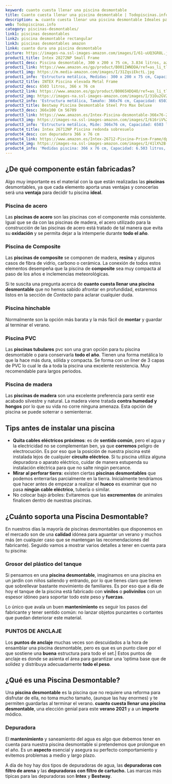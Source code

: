 ```yaml
---
keyword: cuanto cuesta llenar una piscina desmontable
title: Cuanto cuesta llenar una piscina desmontable | Todopiscinas.info
description: 🏊 cuanto cuesta llenar una piscina desmontable Ideales para este verano 2021. Aquí puedes comprar cuanto cuesta llenar una piscina desmontable y comparar con otras similares. No dejes escapar cuanto cuesta llenar una piscina desmontable a un precio realmente tentador.
web: Todopiscinas.info
category: piscinas-desmontables/
link1: piscinas desmontables
link2: piscina desmontable rectangular
link3: piscinas desmontables amazon
link4: cuanto dura una piscina desmontable
picture: https://images-na.ssl-images-amazon.com/images/I/61-uUQ3GR8L.jpg
product1_title: Intex 28272NP Small Frame
product1_desc: Piscina desmontable, 300 x 200 x 75 cm, 3.834 litros, azul
product1_link: https://www.amazon.es/gp/product/B001IWNDDA/ref=as_li_tl?ie=UTF8&camp=3638&creative=24630&creativeASIN=B001IWNDDA&linkCode=as2&tag=todopiscinas0e-21&linkId=25b9d647487c889cb6ef56ed63f50ca1
product1_img: https://m.media-amazon.com/images/I/31ZqsiEkctL.jpg
product1_info: 'Estructura metálica, Medidas: 300 x 200 x 75 cm, Capacidad: 3.834 litros, Para 6 personas (+ 6 años), Fácil montaje, Forma rectangular'
product2_title: INTEX Piscina elevada Metal Frame
product2_desc: 6503 litros, 366 x 76 cm
product2_link: https://www.amazon.es/gp/product/B0065HDQ4O/ref=as_li_tl?ie=UTF8&camp=3638&creative=24630&creativeASIN=B0065HDQ4O&linkCode=as2&tag=todopiscinas0e-21&linkId=ed2430e3ba564d3527ee103df33ed7b3
product2_img: https://images-na.ssl-images-amazon.com/images/I/31Ou2GV2SAL.jpg
product2_info: 'Estructura metálica, Tamaño: 366x76 cm, Capacidad: 6503 litros, Forma circular, De 4 a 7 personas (+6 años)'
product3_title: Bestway Piscina Desmontable Steel Pro Max Deluxe
product3_desc: 366x100 Cm 56709
product3_link: https://www.amazon.es/Intex-Piscina-desmontable-366x76-28210NP/dp/B0065HDQ4O?__mk_es_ES=%C3%85M%C3%85%C5%BD%C3%95%C3%91&crid=25UQGV9HG2INI&dchild=1&keywords=piscinas+desmontables&qid=1615854176&sprefix=piscinas+dem%2Caps%2C201&sr=8-5&linkCode=ll1&tag=todopiscinas0e-21&linkId=34f200977c6cbaab1f3f4d9ac0e64755&language=es_ES&ref_=as_li_ss_tl
product3_img: https://images-na.ssl-images-amazon.com/images/I/616riV%2BiY3L.jpg
product3_info: 'Estructura metálica, Mide: 366x76 cm, Capacidad: 6503 litros, De 4 a 7 personas mayores de 6 años, Forma circular, Tecnología Super-Tough'
product4_title: Intex 26712NP Piscina redonda sobresuelo
product4_desc: con depuradora 366 x 76 cm
product4_link: https://www.amazon.es/Intex-26712-Piscina-Prism-Frame/dp/B07FB823GL?__mk_es_ES=%C3%85M%C3%85%C5%BD%C3%95%C3%91&dchild=1&keywords=piscinas+desmontables+con+depuradora&qid=1615936418&sr=8-5&linkCode=ll1&tag=todopiscinas0e-21&linkId=d98699de7830cd471766fa1daa36de34&language=es_ES&ref_=as_li_ss_tl
product4_img: https://images-na.ssl-images-amazon.com/images/I/41lX%2B-YpibL.jpg
product4_info: 'Medidas piscina: 366 x 76 cm, Capacidad: 6.503 litros, Incluye depuradora de cartucha A, Lona resistente triple capa'
---
```




## ¿De qué componente están fabricadas?

Algo muy importante es el material con la que están realizadas las **piscinas** desmontables, ya que cada elemento aporta unas ventajas y conocerlas  será una **ventaja** para decidir tu piscina **ideal**.


### Piscina de acero

Las **piscinas de acero** son las piscinas con el componente más consistente. Igual que se da con las piscinas de madera, el acero utilizado para la construcción de las piscinas de acero está tratado de tal manera que evita su **oxidación** y se permita dejar a la intemperie durante **todo el año**.


### Piscina de Composite

Las **piscinas de composite** se componen de madera, **resina** y algunos casos de fibra de vidrio, carbono o cerámica. La conexión de todos estos elementos desempeña que la piscina de **composite** sea muy compacta al paso de los años e inclemencias meteorológicas.

Si te suscita una pregunta acerca de **cuanto cuesta llenar una piscina desmontable** que no hemos sabido afrontar en profundidad, estaremos listos en la sección de _Contacto_ para aclarar cualquier duda.


### Piscina hinchable

Normalmente son la opción más barata y la más fácil de **montar** y guardar al terminar el verano.


### Piscina  PVC

Las **piscinas tubulares** pvc son una gran opción para tu piscina desmontable o para conservarla **todo el año**. Tienen una forma metálica lo que la hace más dura, sólida y compacta. Se forma con un liner de 3 capas de PVC lo cual le da a toda la piscina una excelente resistencia. Muy recomendable para largos periodos.


### Piscina de madera

Las **piscinas de madera** son una excelente preferencia para sentir ese acabado silvestre y natural. La madera viene tratada **contra humedad y hongos** por lo que su vida no corre ninguna amenaza. Esta opción de piscina se puede soterrar o semienterrar.

<brand-panel :title=product1_title :desc=product1_desc :img=product1_img :link=product1_link></brand-panel>


## Tips antes de instalar una piscina



*   **Quita cables eléctricos próximos**: es de **sentido común**, pero el agua y la electricidad no se complementan ben, ya que **corremos** peligro de electrocución. Es por eso que la posición de nuestra piscina esté instalada lejos de cualquier **circuito eléctrico**. Si tu piscina utiliza alguna depuradora o aparato eléctrico, cuidar de manera estupenda su instalación eléctrica para que no salte ningún percance.
*   **Mirar al perforar tierra:** existen ciertas **piscinas desmontables** que podemos enterrarlas parcialmente en la tierra. Inicialmente tendríamos que hacer antes de empezar a realizar el **hueco** es examinar que no pasa **ningún cable eléctrico**, tubería o similar.
*   No colocar bajo árboles: Evitaremos que las **excrementos** de animales finalicen dentro de nuestras piscinas.


## ¿Cuánto soporta una Piscina Desmontable?

En nuestros días la mayoría de piscinas desmontables que disponemos en el mercado son de una **calidad** idónea para aguantar un verano y muchos más (en cualquier caso que se mantengan las recomendaciones del fabricante). Seguido vamos a mostrar varios detalles a tener en cuenta para tu piscina:


### Grosor del plástico del tanque

Si pensamos en una **piscina desmontable**, imaginamos en una piscina en un jardín con niños saliendo y entrando, por lo que tienes claro que tienen que sobrellevar bastante movimiento de familiares. Es por eso que a día de hoy el tanque de la piscina está fabricado con **vinilos** o **polivinilos** con un espesor idóneo para soportar todo este peso y **fuerzas**.

Lo único que avala un	 buen **mantenimiento** es seguir los pasos del fabricante y tener sentido común: no lanzar objetos punzantes o cortantes que puedan deteriorar este material.


### PUNTOS DE ANCLAJE

Los **puntos de anclaje** muchas veces son descuidados a la hora de ensamblar una piscina desmontable, pero  es que es un punto clave por el que sostiene una **buena** estructura para todo el set.| Estos puntos de anclaje es donde se asienta el área para garantizar una ’optima base que de solidez y distribuya adecuadamente **todo el peso**.
## ¿Qué es una Piscina Desmontable?

Una **piscina desmontable** es la piscina que no requiere una reforma para disfrutar de ella, no toma mucho tamaño, (aunque las hay enormes) y te permiten guardarlas al terminar el verano.  **cuanto cuesta llenar una piscina desmontable**, una elección genial para este **verano 2021** y a un **importe** módico.

<stats-list :link1=link1 :link2=link2 :link3=link3 :link4=link4 :category=category></stats-list>

<external-banner></external-banner>



### Depuradora

El **mantenimiento** y saneamiento del agua es algo que debemos tener en cuenta para nuestra piscina desmontable si pretendemos que prolongue en el año. Es un **aspecto** esencial y asegura su perfecto comportamiento y evitemos problemas a medio y largo plazo.

A día de hoy hay dos tipos de depuradoras de agua, las **depuradoras con filtro de arena** y  las **depuradoras** **con filtro de cartucho.** Las marcas más típicas para las depuradoras son **Intex** y **Bestway**.